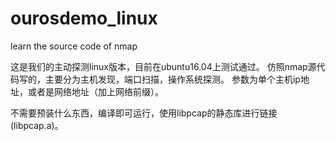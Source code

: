 # ourosdemo_linux
learn the source code of nmap

这是我们的主动探测linux版本，目前在ubuntu16.04上测试通过。
仿照nmap源代码写的，主要分为主机发现，端口扫描，操作系统探测。
参数为单个主机ip地址，或者是网络地址（加上网络前缀）。

不需要预装什么东西，编译即可运行，使用libpcap的静态库进行链接(libpcap.a)。
